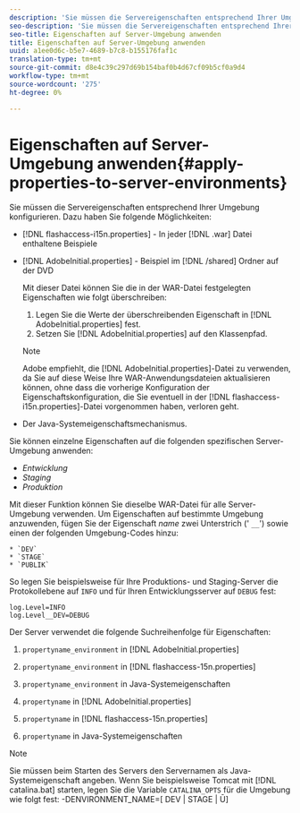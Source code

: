 ```yaml
---
description: 'Sie müssen die Servereigenschaften entsprechend Ihrer Umgebung konfigurieren. Sie können dies mithilfe eines der folgenden '
seo-description: 'Sie müssen die Servereigenschaften entsprechend Ihrer Umgebung konfigurieren. Sie können dies mithilfe eines der folgenden '
seo-title: Eigenschaften auf Server-Umgebung anwenden
title: Eigenschaften auf Server-Umgebung anwenden
uuid: a1ee0d6c-b5e7-4689-b7c8-b155176faf1c
translation-type: tm+mt
source-git-commit: d8e4c39c297d69b154baf0b4d67cf09b5cf0a9d4
workflow-type: tm+mt
source-wordcount: '275'
ht-degree: 0%

---
```



# Eigenschaften auf Server-Umgebung anwenden{#apply-properties-to-server-environments}

Sie müssen die Servereigenschaften entsprechend Ihrer Umgebung konfigurieren. Dazu haben Sie folgende Möglichkeiten:

* [!DNL flashaccess-i15n.properties] - In jeder  [!DNL .war] Datei enthaltene Beispiele

* [!DNL AdobeInitial.properties] - Beispiel im  [!DNL /shared] Ordner auf der DVD

   Mit dieser Datei können Sie die in der WAR-Datei festgelegten Eigenschaften wie folgt überschreiben:

   1. Legen Sie die Werte der überschreibenden Eigenschaft in [!DNL AdobeInitial.properties] fest.
   1. Setzen Sie [!DNL AdobeInitial.properties] auf den Klassenpfad.

   >[!NOTE]
   >
   >Adobe empfiehlt, die [!DNL AdobeInitial.properties]-Datei zu verwenden, da Sie auf diese Weise Ihre WAR-Anwendungsdateien aktualisieren können, ohne dass die vorherige Konfiguration der Eigenschaftskonfiguration, die Sie eventuell in der [!DNL flashaccess-i15n.properties]-Datei vorgenommen haben, verloren geht.

* Der Java-Systemeigenschaftsmechanismus.

Sie können einzelne Eigenschaften auf die folgenden spezifischen Server-Umgebung anwenden:

* *Entwicklung*
* *Staging*
* *Produktion*

Mit dieser Funktion können Sie dieselbe WAR-Datei für alle Server-Umgebung verwenden. Um Eigenschaften auf bestimmte Umgebung anzuwenden, fügen Sie der Eigenschaft *name* zwei Unterstrich (&#39; `__`&#39;) sowie einen der folgenden Umgebung-Codes hinzu:

    * `DEV`
    * `STAGE` 
    * `PUBLIK`

<!--<a id="example_A7A58E3EE8DA4114B4F7A9EEB69D50CA"></a>-->

So legen Sie beispielsweise für Ihre Produktions- und Staging-Server die Protokollebene auf `INFO` und für Ihren Entwicklungsserver auf `DEBUG` fest:

```
log.Level=INFO  
log.Level__DEV=DEBUG 
```

Der Server verwendet die folgende Suchreihenfolge für Eigenschaften:

1. `propertyname_environment` in  [!DNL AdobeInitial.properties]

1. `propertyname_environment` in  [!DNL flashaccess-15n.properties]

1. `propertyname_environment` in Java-Systemeigenschaften
1. `propertyname` in  [!DNL AdobeInitial.properties]

1. `propertyname` in  [!DNL flashaccess-15n.properties]

1. `propertyname` in Java-Systemeigenschaften

>[!NOTE]
>
>Sie müssen beim Starten des Servers den Servernamen als Java-Systemeigenschaft angeben. Wenn Sie beispielsweise Tomcat mit [!DNL catalina.bat] starten, legen Sie die Variable `CATALINA_OPTS` für die Umgebung wie folgt fest:
>-DENVIRONMENT_NAME=[ DEV | STAGE | Ū]

